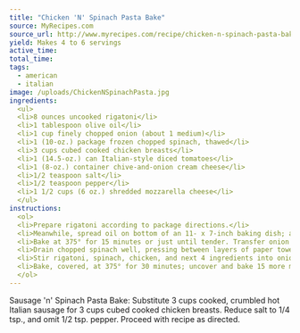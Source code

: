 ```yaml
---
title: "Chicken 'N' Spinach Pasta Bake"
source: MyRecipes.com
source_url: http://www.myrecipes.com/recipe/chicken-n-spinach-pasta-bake-10000001578359/
yield: Makes 4 to 6 servings
active_time:
total_time:
tags:
  - american
  - italian
image: /uploads/ChickenNSpinachPasta.jpg
ingredients: 
  <ul>
  <li>8 ounces uncooked rigatoni</li>
  <li>1 tablespoon olive oil</li>
  <li>1 cup finely chopped onion (about 1 medium)</li>
  <li>1 (10-oz.) package frozen chopped spinach, thawed</li>
  <li>3 cups cubed cooked chicken breasts</li>
  <li>1 (14.5-oz.) can Italian-style diced tomatoes</li>
  <li>1 (8-oz.) container chive-and-onion cream cheese</li>
  <li>1/2 teaspoon salt</li>
  <li>1/2 teaspoon pepper</li>
  <li>1 1/2 cups (6 oz.) shredded mozzarella cheese</li>
  </ul>
instructions: 
  <ol>
  <li>Prepare rigatoni according to package directions.</li>
  <li>Meanwhile, spread oil on bottom of an 11- x 7-inch baking dish; add onion in a single layer.</li>
  <li>Bake at 375° for 15 minutes or just until tender. Transfer onion to a large bowl, and set aside.</li>
  <li>Drain chopped spinach well, pressing between layers of paper towels.</li>
  <li>Stir rigatoni, spinach, chicken, and next 4 ingredients into onion in bowl. Spoon mixture into baking dish, and sprinkle evenly with shredded mozzarella cheese.</li>
  <li>Bake, covered, at 375° for 30 minutes; uncover and bake 15 more minutes or until bubbly.</li>
  </ol>
---
```


Sausage 'n' Spinach Pasta Bake: Substitute 3 cups cooked, crumbled hot Italian sausage for 3 cups cubed cooked chicken breasts. Reduce salt to 1/4 tsp., and omit 1/2 tsp. pepper. Proceed with recipe as directed.
